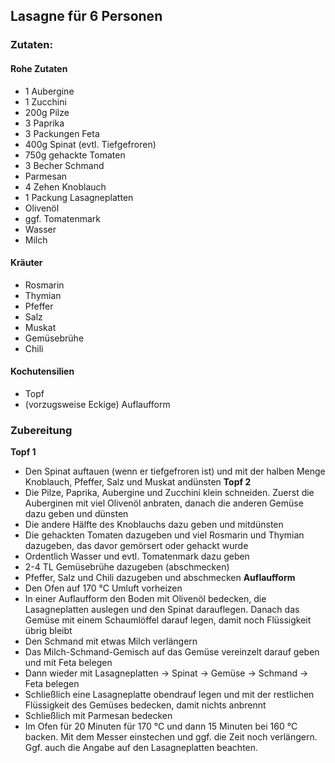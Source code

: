 ## Lasagne für 6 Personen
### Zutaten:
#### Rohe Zutaten
- 1 Aubergine
- 1 Zucchini
- 200g Pilze
- 3 Paprika
- 3 Packungen Feta
- 400g Spinat (evtl. Tiefgefroren)
- 750g gehackte Tomaten 
- 3 Becher Schmand
- Parmesan
- 4 Zehen Knoblauch
- 1 Packung Lasagneplatten
- Olivenöl
- ggf. Tomatenmark
- Wasser
- Milch

#### Kräuter
- Rosmarin
- Thymian
- Pfeffer
- Salz
- Muskat
- Gemüsebrühe
- Chili

#### Kochutensilien
- Topf
- (vorzugsweise Eckige) Auflaufform
### Zubereitung
**Topf 1**
- Den Spinat auftauen (wenn er tiefgefroren ist) und mit der halben Menge Knoblauch, Pfeffer, Salz und Muskat andünsten
**Topf 2**
- Die Pilze, Paprika, Aubergine und Zucchini klein schneiden. Zuerst die Auberginen mit viel Olivenöl anbraten, danach die anderen Gemüse dazu geben und dünsten
- Die andere Hälfte des Knoblauchs dazu geben und mitdünsten 
- Die gehackten Tomaten dazugeben und viel Rosmarin und Thymian dazugeben, das davor gemörsert oder gehackt wurde
- Ordentlich Wasser und evtl. Tomatenmark dazu geben
- 2-4 TL Gemüsebrühe dazugeben (abschmecken)
- Pfeffer, Salz und Chili dazugeben und abschmecken
**Auflaufform**
- Den Ofen auf 170 °C Umluft vorheizen
- In einer Auflaufform den Boden mit Olivenöl bedecken, die Lasagneplatten auslegen und den Spinat darauflegen. Danach das Gemüse mit einem Schaumlöffel darauf legen, damit noch Flüssigkeit übrig bleibt
- Den Schmand mit etwas Milch verlängern
- Das Milch-Schmand-Gemisch auf das Gemüse vereinzelt darauf geben und mit Feta belegen
- Dann wieder mit Lasagneplatten -> Spinat -> Gemüse -> Schmand -> Feta belegen
- Schließlich eine Lasagneplatte obendrauf legen und mit der restlichen Flüssigkeit des Gemüses bedecken, damit nichts anbrennt
- Schließlich mit Parmesan bedecken
- Im Ofen für 20 Minuten für 170 °C und dann 15 Minuten bei 160 °C backen. Mit dem Messer einstechen und ggf. die Zeit noch verlängern. Ggf. auch die Angabe auf den Lasagneplatten beachten.